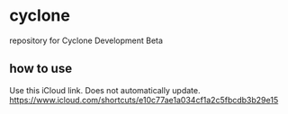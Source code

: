 # cyclone
repository for Cyclone Development Beta
## how to use
Use this iCloud link. Does not automatically update. https://www.icloud.com/shortcuts/e10c77ae1a034cf1a2c5fbcdb3b29e15

